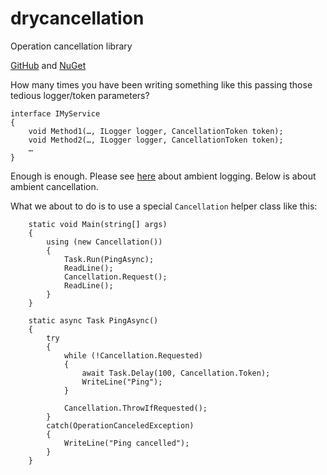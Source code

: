# drycancellation
Operation cancellation library

[GitHub](https://github.com/dmitrynogin/drycancellation) and [NuGet](https://www.nuget.org/packages/Dry.Cancellations/)

How many times you have been writing something like this passing those tedious logger/token parameters?

    interface IMyService
    {
        void Method1(…, ILogger logger, CancellationToken token);
        void Method2(…, ILogger logger, CancellationToken token);
        …
    }

Enough is enough. Please see [here](https://github.com/dmitrynogin/drylogs) about ambient logging. Below is about ambient cancellation.

What we about to do is to use a special `Cancellation` helper class like this:

        static void Main(string[] args)
        {
            using (new Cancellation())
            {
                Task.Run(PingAsync);
                ReadLine();
                Cancellation.Request();
                ReadLine();
            }
        }

        static async Task PingAsync()
        {
            try
            {
                while (!Cancellation.Requested)
                {
                    await Task.Delay(100, Cancellation.Token);
                    WriteLine("Ping");
                }

                Cancellation.ThrowIfRequested();
            }
            catch(OperationCanceledException)
            {
                WriteLine("Ping cancelled");
            }
        }

